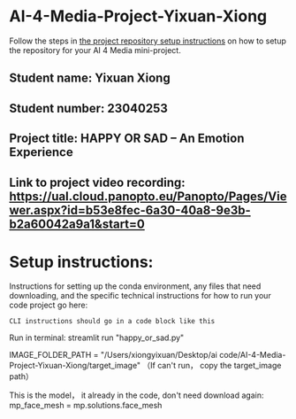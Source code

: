 # AI-4-Media-Project-Yixuan-Xiong

Follow the steps in [the project repository setup instructions](https://moodle.arts.ac.uk/mod/page/view.php?id=1374587) on how to setup the repository for your AI 4 Media mini-project.


## Student name: Yixuan Xiong
## Student number: 23040253
## Project title: HAPPY OR SAD – An Emotion Experience
## Link to project video recording: https://ual.cloud.panopto.eu/Panopto/Pages/Viewer.aspx?id=b53e8fec-6a30-40a8-9e3b-b2a60042a9a1&start=0

# Setup instructions:

Instructions for setting up the conda environment, any files that need downloading, and the specific technical instructions for how to run your code project go here:

```
CLI instructions should go in a code block like this
```

Run in terminal:
streamlit run "happy_or_sad.py"

IMAGE_FOLDER_PATH = "/Users/xiongyixuan/Desktop/ai code/AI-4-Media-Project-Yixuan-Xiong/target_image" （If can't run， copy the target_image path）

This is the model， it already in the code, don't need download again:
mp_face_mesh = mp.solutions.face_mesh

